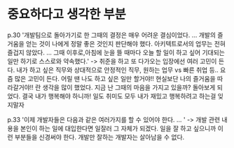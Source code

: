 # 중요하다고 생각한 부분

p.30
'개발팀으로 돌아가기로 한 그때의 결정은 매우 어려운 결심이었다. ... 개발의 즐거움을 얻는 것이 나에게 정말 좋은 것인지 판단해야 했다. 아키텍트로서의 업무는 전혀 즐겁지 않았다. ... 그때 이후로,아침에 눈을 뜰 때마다 오늘 할 일이 하고 싶어 기대되는 일만 하기로 스스로와 약속했다.'
-> 취준을 하고 또 다가오는 입장에선 여러 고민이 든다. 내가 하고 싶은 직무와 상대적으로 안정적인 직무, 원하는 업무 vs 빠른 취업 등.. 요즘 많은 고민이 든다. 어릴 땐 나도 하고 싶은 일만 할거야!! 현실보단 나의 즐거움을 따라갈거야!! 란 생각을 많이 했었다. 지금 난 그때의 마음을 가지고 있을까? 돌아보게 되었다. 결국 내가 행복해야 하니까! 일도 취미도 모두 내가 재밌고 행복하려고 하는걸 잊지말자

p.33
'이제 개발자들은 다음과 같은 여러가지를 할 수 있어야 한다.
... '
-> 개발 관련 내용을 본인이 하는 일에 대입한다면 일잘러 그 자체가 되겠다. 일을 잘 하고 싶으니까 이런 부분들을 신경써야 한다. 개발만 잘하는 개발자는 살아남을 수 없다.

